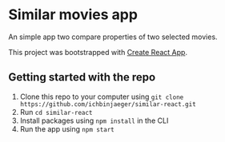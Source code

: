 # Similar movies app

An simple app two compare properties of two selected movies.

This project was bootstrapped with [Create React App](https://github.com/facebook/create-react-app).

## Getting started with the repo

1. Clone this repo to your computer using `git clone https://github.com/ichbinjaeger/similar-react.git`
2. Run `cd similar-react`
3. Install packages using `npm install` in the CLI
4. Run the app using `npm start`
